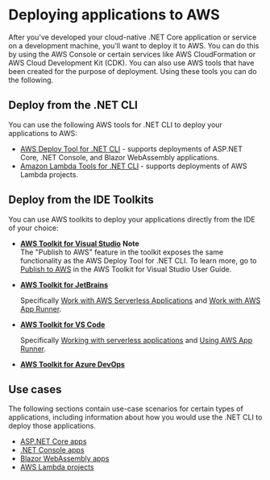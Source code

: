 # Deploying applications to AWS<a name="deploying"></a>

After you've developed your cloud\-native \.NET Core application or service on a development machine, you'll want to deploy it to AWS\. You can do this by using the AWS Console or certain services like AWS CloudFormation or AWS Cloud Development Kit \(CDK\)\. You can also use AWS tools that have been created for the purpose of deployment\. Using these tools you can do the following\.

## Deploy from the \.NET CLI<a name="deploying-from-net-cli"></a>

You can use the following AWS tools for \.NET CLI to deploy your applications to AWS:
+ [AWS Deploy Tool for \.NET CLI](https://www.nuget.org/packages/AWS.Deploy.Tools) \- supports deployments of ASP\.NET Core, \.NET Console, and Blazor WebAssembly applications\.
+ [Amazon Lambda Tools for \.NET CLI](https://www.nuget.org/packages/Amazon.Lambda.Tools) \- supports deployments of AWS Lambda projects\.

## Deploy from the IDE Toolkits<a name="deploying-from-toolkits"></a>

You can use AWS toolkits to deploy your applications directly from the IDE of your choice:
+ **[AWS Toolkit for Visual Studio](https://docs.aws.amazon.com/toolkit-for-visual-studio/latest/user-guide/deployment-chapt.html)**
**Note**  
The "Publish to AWS" feature in the toolkit exposes the same functionality as the AWS Deploy Tool for \.NET CLI\. To learn more, go to [Publish to AWS](https://docs.aws.amazon.com/toolkit-for-visual-studio/latest/user-guide/publish-experience.html) in the AWS Toolkit for Visual Studio User Guide\.
+ **[AWS Toolkit for JetBrains](https://docs.aws.amazon.com/toolkit-for-jetbrains/latest/userguide/welcome.html)**

  Specifically [Work with AWS Serverless Applications](https://docs.aws.amazon.com/toolkit-for-jetbrains/latest/userguide/key-tasks.html#key-tasks-sam) and [Work with AWS App Runner](https://docs.aws.amazon.com/toolkit-for-jetbrains/latest/userguide/key-tasks.html#key-tasks-app-runner)\.
+ **[AWS Toolkit for VS Code](https://docs.aws.amazon.com/toolkit-for-vscode/latest/userguide/welcome.html)**

  Specifically [Working with serverless applications](https://docs.aws.amazon.com/toolkit-for-vscode/latest/userguide/serverless-apps.html) and [Using AWS App Runner](https://docs.aws.amazon.com/toolkit-for-vscode/latest/userguide/using-apprunner.html)\.
+ **[AWS Toolkit for Azure DevOps](https://docs.aws.amazon.com/vsts/latest/userguide/tutorial-eb.html)**

## Use cases<a name="w155aac17b9"></a>

The following sections contain use\-case scenarios for certain types of applications, including information about how you would use the \.NET CLI to deploy those applications\.
+ [ASP\.NET Core apps](deploying-asp-net.md)
+ [\.NET Console apps](deploying-console.md)
+ [Blazor WebAssembly apps](deploying-blazor.md)
+ [AWS Lambda projects](deploying-lambda.md)